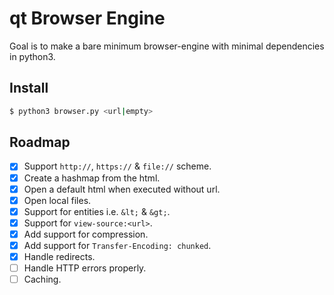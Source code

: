 # qt Browser Engine
Goal is to make a bare minimum browser-engine with minimal dependencies in python3.

## Install
```bash
$ python3 browser.py <url|empty>
```

## Roadmap
- [x] Support `http://`, `https://` & `file://` scheme.
- [x] Create a hashmap from the html.
- [x] Open a default html when executed without url.
- [x] Open local files.
- [x] Support for entities i.e. `&lt;` & `&gt;`.
- [x] Support for `view-source:<url>`.
- [x] Add support for compression.
- [x] Add support for `Transfer-Encoding: chunked`.
- [x] Handle redirects.
- [ ] Handle HTTP errors properly.
- [ ] Caching.
